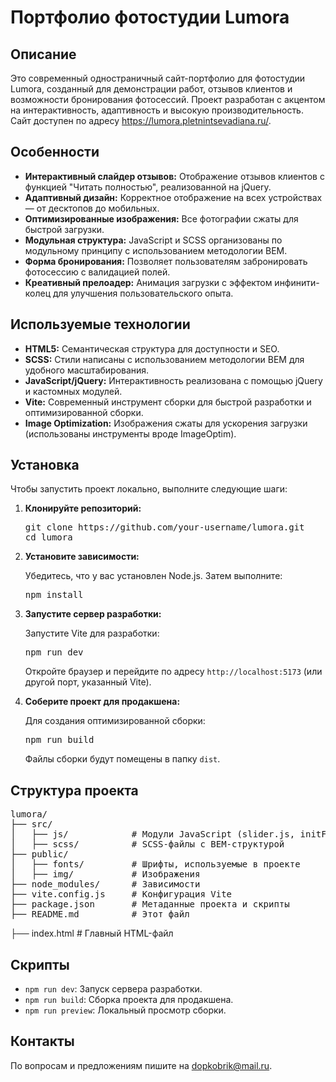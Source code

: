 <div>
  <h1>Портфолио фотостудии Lumora</h1>

  <h2>Описание</h2>
  <p>Это современный одностраничный сайт-портфолио для фотостудии Lumora, созданный для демонстрации работ, отзывов клиентов и возможности бронирования фотосессий.
    Проект разработан с акцентом на интерактивность, адаптивность и высокую производительность. Сайт доступен по адресу 
    <a href="https://lumora.pletnintsevadiana.ru/" target="_blank">https://lumora.pletnintsevadiana.ru/</a>.</p>

  <h2>Особенности</h2>
  <ul>
    <li><strong>Интерактивный слайдер отзывов:</strong> Отображение отзывов клиентов с функцией "Читать полностью", реализованной на jQuery.</li>
    <li><strong>Адаптивный дизайн:</strong> Корректное отображение на всех устройствах — от десктопов до мобильных.</li>
    <li><strong>Оптимизированные изображения:</strong> Все фотографии сжаты для быстрой загрузки.</li>
    <li><strong>Модульная структура:</strong> JavaScript и SCSS организованы по модульному принципу с использованием методологии BEM.</li>
    <li><strong>Форма бронирования:</strong> Позволяет пользователям забронировать фотосессию с валидацией полей.</li>
    <li><strong>Креативный прелоадер:</strong> Анимация загрузки с эффектом инфинити-колец для улучшения пользовательского опыта.</li>
  </ul>

  <h2>Используемые технологии</h2>
  <ul>
    <li><strong>HTML5:</strong> Семантическая структура для доступности и SEO.</li>
    <li><strong>SCSS:</strong> Стили написаны с использованием методологии BEM для удобного масштабирования.</li>
    <li><strong>JavaScript/jQuery:</strong> Интерактивность реализована с помощью jQuery и кастомных модулей.</li>
    <li><strong>Vite:</strong> Современный инструмент сборки для быстрой разработки и оптимизированной сборки.</li>
    <li><strong>Image Optimization:</strong> Изображения сжаты для ускорения загрузки (использованы инструменты вроде ImageOptim).</li>
  </ul>

  <h2>Установка</h2>
  <p>Чтобы запустить проект локально, выполните следующие шаги:</p>
  <ol>
    <li><strong>Клонируйте репозиторий:</strong>
      <pre>git clone https://github.com/your-username/lumora.git<br>cd lumora</pre>
    </li>
    <li><strong>Установите зависимости:</strong>
      <p>Убедитесь, что у вас установлен Node.js. Затем выполните:</p>
      <pre>npm install</pre>
    </li>
    <li><strong>Запустите сервер разработки:</strong>
      <p>Запустите Vite для разработки:</p>
      <pre>npm run dev</pre>
      <p>Откройте браузер и перейдите по адресу <code>http://localhost:5173</code> (или другой порт, указанный Vite).</p>
    </li>
    <li><strong>Соберите проект для продакшена:</strong>
      <p>Для создания оптимизированной сборки:</p>
      <pre>npm run build</pre>
      <p>Файлы сборки будут помещены в папку <code>dist</code>.</p>
    </li>
  </ol>

  <h2>Структура проекта</h2>
  <pre>lumora/
├── src/
│   ├── js/            # Модули JavaScript (slider.js, initForm.js, preloader.js и др.)
│   ├── scss/          # SCSS-файлы с BEM-структурой
├── public/
│   ├── fonts/         # Шрифты, используемые в проекте
│   ├── img/           # Изображения 
├── node_modules/      # Зависимости
├── vite.config.js     # Конфигурация Vite
├── package.json       # Метаданные проекта и скрипты
├── README.md          # Этот файл</pre>
├── index.html         # Главный HTML-файл

  <h2>Скрипты</h2>
  <ul>
    <li><code>npm run dev</code>: Запуск сервера разработки.</li>
    <li><code>npm run build</code>: Сборка проекта для продакшена.</li>
    <li><code>npm run preview</code>: Локальный просмотр сборки.</li>
  </ul>

  <h2>Контакты</h2>
  <p>По вопросам и предложениям пишите на <a href="mailto:dopkobrik@mail.ru">dopkobrik@mail.ru</a>.</p>
</div>
